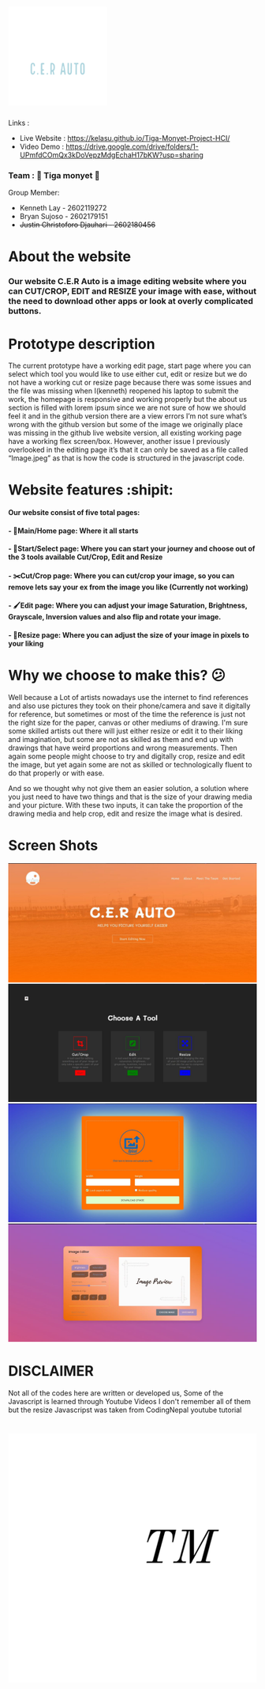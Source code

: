 # <img src="/Image/C.E.R-AUTO-Logo.png" width ="200" >
Links :
- Live Website : https://kelasu.github.io/Tiga-Monyet-Project-HCI/
- Video Demo : https://drive.google.com/drive/folders/1-UPmfdCOmQx3kDoVepzMdgEchaH17bKW?usp=sharing

### Team : 🐒 Tiga monyet 🐒

Group Member:
- Kenneth Lay - 2602119272
- Bryan Sujoso - 2602179151
- ~~Justin Christoforo Djauhari - 2602180456~~

# About the website
### Our website C.E.R Auto is a image editing website where you can CUT/CROP, EDIT and RESIZE your image with ease, without the need to download other apps or look at overly complicated buttons.

# Prototype description 
The current prototype have a working edit page, start page where you can select which tool you would like to use either cut, edit or resize but we do not have a working cut or resize page because there was some issues and the file was missing when I(kenneth) reopened his laptop to submit the work, the homepage is responsive and working properly but the about us section is filled with lorem ipsum since we are not sure of how we should feel it and in the github version there are a view errors I’m not sure what’s wrong with the github version but some of the image we originally place was missing in the github live website version, all existing working page have a working flex screen/box. However, another issue I previously overlooked in the editing page it’s that it can only be saved as a file called “Image.jpeg” as that is how the code is structured in the javascript code.

# Website features :shipit:
#### Our website consist of five total pages:
#### - 🏡Main/Home page: Where it all starts
#### - 🧰Start/Select page: Where you can start your journey and choose out of the 3 tools available Cut/Crop, Edit and Resize 
#### - ✂️Cut/Crop page: Where you can cut/crop your image, so you can remove lets say your ex from the image you like (Currently not working)
#### - 🖌️Edit page: Where you can adjust your image Saturation, Brightness, Grayscale, Inversion values and also flip and rotate your image.
#### - 🧮Resize page: Where you can adjust the size of your image in pixels to your liking

# Why we choose to make this? 😕
Well because a Lot of artists nowadays use the internet to find references and also use pictures they took on their phone/camera and save it digitally for reference, but sometimes or most of the time the reference is just not the right size for the paper, canvas or other mediums of drawing. I'm sure some skilled artists out there will just either resize or edit it to their liking and imagination, but some are not as skilled as them and end up with drawings that have weird proportions and wrong measurements. Then again some people might choose to try and digitally crop, resize and edit the image, but yet again some are not as skilled or technologically fluent to do that properly or with ease.

And so we thought why not give them an easier solution, a solution where you just need to have two things and that is the size of your drawing media and your picture. With these two inputs, it can take the proportion of the drawing media and help crop, edit and resize the image what is desired.

# Screen Shots
<img src="/Image/Pic/Ss1.jpg" >
<img src="/Image/Pic/ss2.jpg" >
<img src="/Image/Pic/ss3.jpg" >
<img src="/Image/Pic/ss4.jpg" >

# DISCLAIMER
 Not all of the codes here are written or developed us, Some of the Javascript is learned through Youtube Videos
 I don't remember all of them but
 the resize Javascripst was taken from CodingNepal youtube tutorial
 
# <img src="/Image/Tiga Monyet-logos_white.png" >
